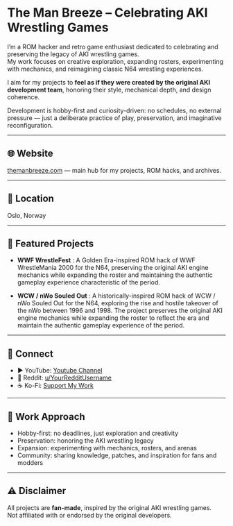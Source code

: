 # The Man Breeze – Celebrating AKI Wrestling Games

I’m a ROM hacker and retro game enthusiast dedicated to celebrating and preserving the legacy of AKI wrestling games.  
My work focuses on creative exploration, expanding rosters, experimenting with mechanics, and reimagining classic N64 wrestling experiences.  

I aim for my projects to **feel as if they were created by the original AKI development team**, honoring their style, mechanical depth, and design coherence.  

Development is hobby-first and curiosity-driven: no schedules, no external pressure — just a deliberate practice of play, preservation, and imaginative reconfiguration.

---

## 🌐 Website
[themanbreeze.com](https://themanbreeze.com) — main hub for my projects, ROM hacks, and archives.

---

## 📍 Location
Oslo, Norway

---

## 🚀 Featured Projects
- **WWF WrestleFest** : A Golden Era-inspired ROM hack of WWF WrestleMania 2000 for the N64, preserving the original AKI engine mechanics while expanding the roster and maintaining the authentic gameplay experience characteristic of the period.

- **WCW / nWo Souled Out** : A historically-inspired ROM hack of WCW / nWo Souled Out for the N64, exploring the rise and hostile takeover of the nWo between 1996 and 1998. The project preserves the original AKI engine mechanics while expanding the roster to reflect the era and maintain the authentic gameplay experience of the period.



---

## 💬 Connect
- ▶️ YouTube: [Youtube Channel](https://www.youtube.com/@themanbreeze)  
- 👾 Reddit: [u/YourRedditUsername](https://www.reddit.com/user/YourRedditUsername)  
- ☕ Ko-Fi: [Support My Work](https://ko-fi.com/themanbreeze)

---

## 📝 Work Approach
- Hobby-first: no deadlines, just exploration and creativity  
- Preservation: honoring the AKI wrestling legacy  
- Expansion: experimenting with mechanics, rosters, and arenas  
- Community: sharing knowledge, patches, and inspiration for fans and modders  

---

## ⚠️ Disclaimer
All projects are **fan-made**, inspired by the original AKI wrestling games.  
Not affiliated with or endorsed by the original developers.
